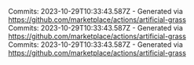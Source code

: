 Commits: 2023-10-29T10:33:43.587Z - Generated via https://github.com/marketplace/actions/artificial-grass
<br>
Commits: 2023-10-29T10:33:43.587Z - Generated via https://github.com/marketplace/actions/artificial-grass
<br>
Commits: 2023-10-29T10:33:43.587Z - Generated via https://github.com/marketplace/actions/artificial-grass
<br>
